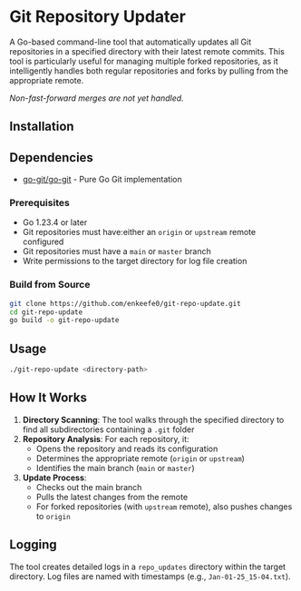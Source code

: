 # Git Repository Updater

A Go-based command-line tool that automatically updates all Git repositories in a specified directory with their latest remote commits. This tool is particularly useful for managing multiple forked repositories, as it intelligently handles both regular repositories and forks by pulling from the appropriate remote.

*Non-fast-forward merges are not yet handled.*

## Installation

## Dependencies

- [go-git/go-git](https://github.com/go-git/go-git) - Pure Go Git implementation

### Prerequisites

- Go 1.23.4 or later
- Git repositories must have:either an `origin` or `upstream` remote configured
- Git repositories must have a `main` or `master` branch
- Write permissions to the target directory for log file creation

### Build from Source

```bash
git clone https://github.com/enkeefe0/git-repo-update.git
cd git-repo-update
go build -o git-repo-update
```

## Usage

```bash
./git-repo-update <directory-path>
```

## How It Works

1. **Directory Scanning**: The tool walks through the specified directory to find all subdirectories containing a `.git` folder
2. **Repository Analysis**: For each repository, it:
   - Opens the repository and reads its configuration
   - Determines the appropriate remote (`origin` or `upstream`)
   - Identifies the main branch (`main` or `master`)
3. **Update Process**: 
   - Checks out the main branch
   - Pulls the latest changes from the remote
   - For forked repositories (with `upstream` remote), also pushes changes to `origin`

## Logging

The tool creates detailed logs in a `repo_updates` directory within the target directory. Log files are named with timestamps (e.g., `Jan-01-25_15-04.txt`).
